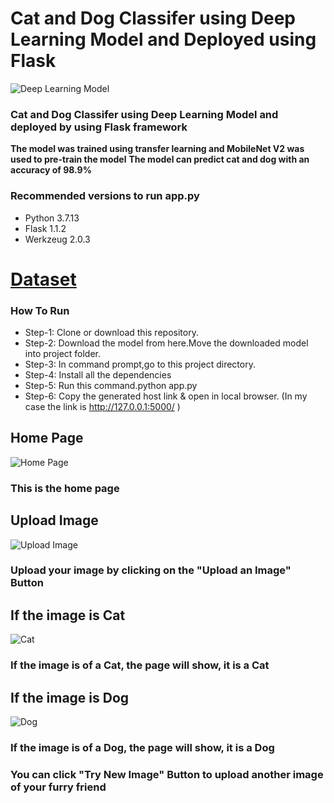 # Cat and Dog Classifer using Deep Learning Model and Deployed using Flask #

![Deep Learning Model](https://github.com/TANZID36/Cat-and-Dog-Classifier/blob/main/assets/model.gif)


### Cat and Dog Classifer using Deep Learning Model and deployed by using Flask framework ###
**The model was trained using transfer learning and MobileNet V2 was used to pre-train the model**
**The model can predict cat and dog with an accuracy of 98.9%**


### Recommended versions to run app.py ###
* Python 3.7.13
* Flask 1.1.2
* Werkzeug 2.0.3

# [Dataset](https://www.kaggle.com/competitions/dogs-vs-cats/data)


### How To Run ###
* Step-1: Clone or download this repository.
* Step-2: Download the model from here.Move the downloaded model into project folder.
* Step-3: In command prompt,go to this project directory.
* Step-4: Install all the dependencies
* Step-5: Run this command.python app.py
* Step-6: Copy the generated host link & open in local browser. (In my case the link is http://127.0.0.1:5000/ )


## Home Page ##
![Home Page](https://github.com/TANZID36/Cat-and-Dog-Classifier/blob/main/assets/home.png)
### This is the home page ###


## Upload Image ##
![Upload Image](https://github.com/TANZID36/Cat-and-Dog-Classifier/blob/main/assets/upload.png)
### Upload your image by clicking on the "Upload an Image" Button ###


## If the image is Cat ##
![Cat](https://github.com/TANZID36/Cat-and-Dog-Classifier/blob/main/assets/cat.png)
### If the image is of a Cat, the page will show, it is a Cat ###


## If the image is Dog ##
![Dog](https://github.com/TANZID36/Cat-and-Dog-Classifier/blob/main/assets/dog.png)
### If the image is of a Dog, the page will show, it is a Dog ###
### You can click "Try New Image" Button to upload another image of your furry friend ###
